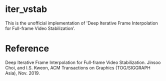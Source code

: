 # iter_vstab
This is the unofficial implementation of 'Deep Iterative Frame Interpolation for Full-frame Video Stabilization'.

# Reference
Deep Iterative Frame Interpolation for Full-frame Video Stabilization. Jinsoo Choi, and I.S. Kweon, ACM Transactions on Graphics (TOG/SIGGRAPH Asia), Nov. 2019.
